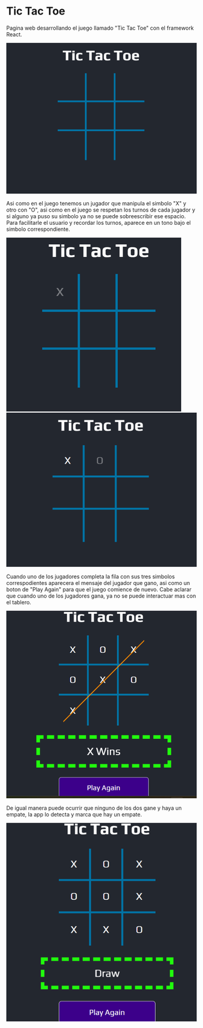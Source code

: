 # Tic Tac Toe

Pagina web desarrollando el juego llamado "Tic Tac Toe"
con el framework React.

![Game Tic Tac Toe](img/github/github-image1.png)

Asi como en el juego tenemos un jugador que manipula el simbolo "X"
y otro con "O", asi como en el juego se respetan los turnos de cada
jugador y si alguno ya puso su simbolo ya no se puede sobreescribir
ese espacio.
Para facilitarle el usuario y recordar los turnos, aparece en un tono
bajo el simbolo correspondiente.

![Turn X](img/github/github-image2.png)
![Turn O](img/github/github-image3.png)

Cuando uno de los jugadores completa la fila con sus tres simbolos
correspodientes aparecera el mensaje del jugador que gano, asi como
un boton de "Play Again" para que el juego comience de nuevo.
Cabe aclarar que cuando uno de los jugadores gana, ya no se puede
interactuar mas con el tablero.

![Player Win](img/github/github-image4.png)

De igual manera puede ocurrir que ninguno de los dos gane y haya un
empate, la app lo detecta y marca que hay un empate.

![Draw](img/github/github-image5.png)